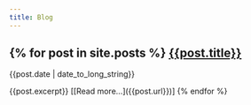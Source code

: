 ```yaml
---
title: Blog
---
```


<!-- {% for post in site.posts %} -->
<!-- 1. [{{post.title}}]({{post.url}}), {{post.date | date_to_long_string}} -->

<!-- {% endfor %} -->

{% for post in site.posts %}
[{{post.title}}]({{post.url}})
------------------------------
<p id="post-date">{{post.date | date_to_long_string}}</p>
{{post.excerpt}}
[[Read more…]({{post.url}})]
{% endfor %}

